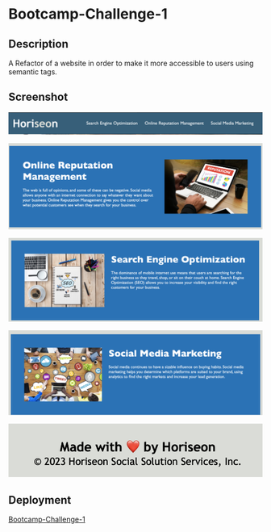 # Bootcamp-Challenge-1

## Description

A Refactor of a website in order to make it more accessible to users using semantic tags. 

## Screenshot

  ![](/assets/Read-Me-Screenshots/Header-Screenshot.png)

  ![](/assets/Read-Me-Screenshots/Reputation-Management-Screenshot.png)

  ![](/assets/Read-Me-Screenshots/SEO-Sreenshot.png)
  
  ![](/assets/Read-Me-Screenshots/Social-Media-Section-Screenshoot.png)

  ![](/assets/Read-Me-Screenshots/Footer-Screenshot.png)


## Deployment

[Bootcamp-Challenge-1](https://jesk3r.github.io/bootcamp-chalange-1/)

